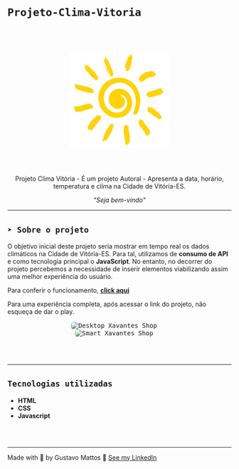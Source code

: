 # **`Projeto-Clima-Vitoria`**

<h1 align="center">
  <br>
  <img src="src/imagem/sun.png" alt="Logo"  width="225">
  <br><br>
</h1>

<p align="center">Projeto Clima Vitória - É um projeto Autoral - Apresenta a data, horário, temperatura e clima na Cidade de Vitória-ES.</p>

<p align="center"><i>"Seja bem-vindo"</i></p>

<hr>

## **`➤ Sobre o projeto`**

O objetivo inicial deste projeto seria mostrar em tempo real os dados climáticos na Cidade de Vitória-ES. Para tal, utilizamos de **consumo de API** e como tecnologia principal o **JavaScript**. No entanto, no decorrer do projeto percebemos a necessidade de inserir elementos viabilizando assim uma melhor experiência do usuário.

Para conferir o funcionamento, **[click aqui](https://www.clima-vitoria.ga)**

Para uma experiência completa, após acessar o link do projeto, não esqueça de dar o play.

<p align="center">
  <kbd>
    <img width="500" style="border-radius: 5px" src="src/imagem/gif-window.gif" alt="Desktop Xavantes Shop">
  </kbd>
  &nbsp;&nbsp;&nbsp;&nbsp;
  <kbd><br>
    <img width="200" style="border-radius: 5px" src="src/imagem/gif-smart2.gif" alt="Smart Xavantes Shop">
  </kbd>
  &nbsp;&nbsp;&nbsp;&nbsp;
</p><br><br><hr>


## **`Tecnologias utilizadas`**

- **HTML**
- **CSS**
- **Javascript**

<br><br>
<hr>

Made with 💙 by Gustavo Mattos 👋 [See my LinkedIn](linkedin.com/in/guh-mattos/)


